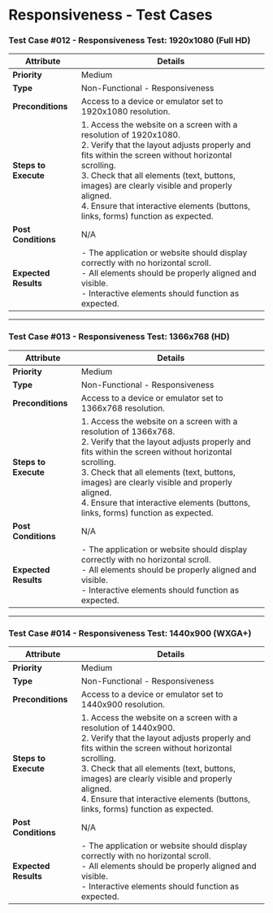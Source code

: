 # Responsiveness - Test Cases

### **Test Case #012 - Responsiveness Test: 1920x1080 (Full HD)**

| **Attribute**       | **Details**                                                                                              |
|---------------------|----------------------------------------------------------------------------------------------------------|
| **Priority**        | Medium                                                                                                     |
| **Type**            | Non-Functional - Responsiveness                                                                                         |
| **Preconditions**   | Access to a device or emulator set to 1920x1080 resolution.                                               |
| **Steps to Execute**| 1. Access the website on a screen with a resolution of 1920x1080.<br>2. Verify that the layout adjusts properly and fits within the screen without horizontal scrolling.<br>3. Check that all elements (text, buttons, images) are clearly visible and properly aligned.<br>4. Ensure that interactive elements (buttons, links, forms) function as expected. |
| **Post Conditions** | N/A                                                                                                      |
| **Expected Results**| - The application or website should display correctly with no horizontal scroll.<br>- All elements should be properly aligned and visible.<br>- Interactive elements should function as expected. |

---

### **Test Case #013 - Responsiveness Test: 1366x768 (HD)**

| **Attribute**       | **Details**                                                                                              |
|---------------------|----------------------------------------------------------------------------------------------------------|
| **Priority**        | Medium                                                                                                     |
| **Type**            | Non-Functional - Responsiveness                                                               |
| **Preconditions**   | Access to a device or emulator set to 1366x768 resolution.                                               |
| **Steps to Execute**| 1. Access the website on a screen with a resolution of 1366x768.<br>2. Verify that the layout adjusts properly and fits within the screen without horizontal scrolling.<br>3. Check that all elements (text, buttons, images) are clearly visible and properly aligned.<br>4. Ensure that interactive elements (buttons, links, forms) function as expected. |
| **Post Conditions** | N/A                                                                                                      |
| **Expected Results**| - The application or website should display correctly with no horizontal scroll.<br>- All elements should be properly aligned and visible.<br>- Interactive elements should function as expected. |

---

### **Test Case #014 - Responsiveness Test: 1440x900 (WXGA+)**

| **Attribute**       | **Details**                                                                                              |
|---------------------|----------------------------------------------------------------------------------------------------------|
| **Priority**        | Medium                                                                                                     |
| **Type**            | Non-Functional - Responsiveness                                                                 |
| **Preconditions**   | Access to a device or emulator set to 1440x900 resolution.                                               |
| **Steps to Execute**| 1. Access the website on a screen with a resolution of 1440x900.<br>2. Verify that the layout adjusts properly and fits within the screen without horizontal scrolling.<br>3. Check that all elements (text, buttons, images) are clearly visible and properly aligned.<br>4. Ensure that interactive elements (buttons, links, forms) function as expected. |
| **Post Conditions** | N/A                                                                                                      |
| **Expected Results**| - The application or website should display correctly with no horizontal scroll.<br>- All elements should be properly aligned and visible.<br>- Interactive elements should function as expected. |
